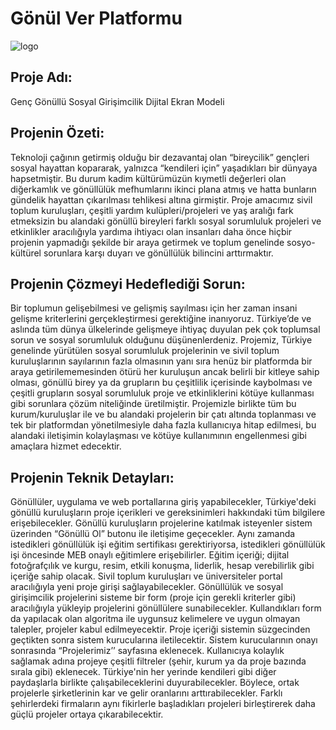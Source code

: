 #  Gönül Ver Platformu
![logo](https://user-images.githubusercontent.com/66682123/120923532-b90f7b80-c6d7-11eb-834a-3f3ba69da2aa.jpeg)

 ## Proje Adı: 
Genç Gönüllü Sosyal Girişimcilik Dijital Ekran Modeli

## Projenin Özeti: 

Teknoloji çağının getirmiş olduğu bir dezavantaj olan “bireycilik” gençleri sosyal hayattan kopararak, yalnızca “kendileri için” yaşadıkları bir dünyaya hapsetmiştir. Bu durum kadim kültürümüzün kıymetli değerleri olan diğerkamlık ve gönüllülük mefhumlarını ikinci plana atmış ve hatta bunların gündelik hayattan çıkarılması tehlikesi altına girmiştir. Proje amacımız sivil toplum kuruluşları, çeşitli yardım kulüpleri/projeleri ve yaş aralığı fark etmeksizin bu alandaki gönüllü bireyleri farklı sosyal sorumluluk projeleri ve etkinlikler aracılığıyla yardıma ihtiyacı olan insanları daha önce hiçbir projenin yapmadığı şekilde bir araya getirmek ve toplum genelinde sosyo-kültürel sorunlara karşı duyarı ve gönüllülük bilincini arttırmaktır.

## Projenin Çözmeyi Hedeflediği Sorun: 

Bir toplumun gelişebilmesi ve gelişmiş sayılması için her zaman insani gelişme kriterlerini gerçekleştirmesi gerektiğine inanıyoruz. Türkiye’de ve aslında tüm dünya ülkelerinde gelişmeye ihtiyaç duyulan pek çok toplumsal sorun ve sosyal sorumluluk olduğunu düşünenlerdeniz. Projemiz, Türkiye genelinde yürütülen sosyal sorumluluk projelerinin ve sivil toplum kuruluşlarının sayılarının fazla olmasının yanı sıra henüz bir platformda bir araya getirilememesinden ötürü her kuruluşun ancak belirli bir kitleye sahip olması, gönüllü birey ya da grupların bu çeşitlilik içerisinde kaybolması ve çeşitli grupların sosyal sorumluluk proje ve etkinliklerini kötüye kullanması gibi sorunlara çözüm niteliğinde üretilmiştir. Projemizle birlikte tüm bu kurum/kuruluşlar ile ve bu alandaki projelerin bir çatı altında toplanması ve tek bir platformdan yönetilmesiyle daha fazla kullanıcıya hitap edilmesi, bu alandaki iletişimin kolaylaşması ve kötüye kullanımının engellenmesi gibi amaçlara hizmet edecektir.

## Projenin Teknik Detayları: 

Gönüllüler, uygulama ve web portallarına giriş yapabilecekler, Türkiye'deki gönüllü kuruluşların proje içerikleri ve gereksinimleri hakkındaki tüm bilgilere erişebilecekler. Gönüllü kuruluşların projelerine katılmak isteyenler sistem üzerinden “Gönüllü Ol” butonu ile iletişime geçecekler. Aynı zamanda istedikleri gönüllülük işi eğitim sertifikası gerektiriyorsa, istedikleri gönüllülük işi öncesinde MEB onaylı eğitimlere erişebilirler. Eğitim içeriği; dijital fotoğrafçılık ve kurgu, resim, etkili konuşma, liderlik, hesap verebilirlik gibi içeriğe sahip olacak.
Sivil toplum kuruluşları ve üniversiteler portal aracılığıyla yeni proje girişi sağlayabilecekler. Gönüllülük ve sosyal girişimcilik projelerini sisteme bir form (proje için gerekli kriterler gibi) aracılığıyla yükleyip projelerini gönüllülere sunabilecekler. Kullandıkları form da yapılacak olan algoritma ile uygunsuz kelimelere ve uygun olmayan talepler, projeler kabul edilmeyecektir. Proje içeriği sistemin süzgecinden geçtikten sonra sistem kurucularına iletilecektir. Sistem kurucularının onayı sonrasında “Projelerimiz’’ sayfasına eklenecek. Kullanıcıya kolaylık sağlamak adına projeye çeşitli filtreler (şehir, kurum ya da proje bazında sırala gibi) eklenecek. Türkiye'nin her yerinde kendileri gibi diğer paydaşlarla birlikte çalışabileceklerini duyurabilecekler. Böylece, ortak projelerle şirketlerinin kar ve gelir oranlarını arttırabilecekler. Farklı şehirlerdeki firmaların aynı fikirlerle başladıkları projeleri birleştirerek daha güçlü projeler ortaya çıkarabilecektir.

